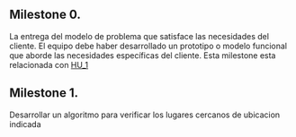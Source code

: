 ## Milestone 0.
La entrega del modelo de problema que satisface las necesidades del cliente. El equipo debe haber desarrollado un prototipo o modelo funcional que aborde las necesidades específicas del cliente. 
Esta milestone esta relacionada con [HU_1](https://github.com/Artur-Sultanov/FISH/issues/2#issue-2134701770)

## Milestone 1.
Desarrollar un algoritmo para verificar los lugares cercanos de ubicacion indicada

